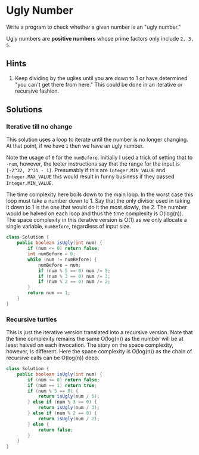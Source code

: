 # Ugly Number

Write a program to check whether a given number is an "ugly number."

Ugly numbers are **positive numbers** whose prime factors only include
`2, 3, 5`.

## Hints

1. Keep dividing by the uglies until you are down to 1 or have determined
   "you can't get there from here." This could be done in an iterative or
   recursive fashion.

## Solutions

### Iterative till no change

This solution uses a loop to iterate until the number is no longer changing.
At that point, if we have `1` then we have an ugly number.

Note the usage of `0` for the `numBefore`. Initially I used a trick of setting
that to `-num`, however, the leeter instructions say that the range for the
input is `[-2^32, 2^31 - 1]`. Presumably if this are `Integer.MIN_VALUE` and
`Integer.MAX_VALUE` this would result in funny business if they passed
`Integer.MIN_VALUE`.

The time complexity here boils down to the main loop. In the worst case this
loop must take a number down to 1. Say that the only divisor used in taking it
down to 1 is the one that would do it the most slowly, the 2. The number would
be halved on each loop and thus the time complexity is O(log(n)). The space
complexity in this iterative version is O(1) as we only allocate a single
variable, `numBefore`, regardless of input size.

```java
class Solution {
    public boolean isUgly(int num) {
        if (num <= 0) return false;
        int numBefore = 0;
        while (num != numBefore) {
            numBefore = num;
            if (num % 5 == 0) num /= 5;
            if (num % 3 == 0) num /= 3;
            if (num % 2 == 0) num /= 2;
        }
        return num == 1;
    }
}
```

### Recursive turtles

This is just the iterative version translated into a recursive version. Note
that the time complexity remains the same O(log(n)) as the number will be at
least halved on each invocation. The story on the space complexity, however,
is different. Here the space complexity is O(log(n)) as the chain of recursive
calls can be O(log(n)) deep.

```java
class Solution {
    public boolean isUgly(int num) {
        if (num <= 0) return false;
        if (num == 1) return true;
        if (num % 5 == 0) {
            return isUgly(num / 5);
        } else if (num % 3 == 0) {
            return isUgly(num / 3);
        } else if (num % 2 == 0) {
            return isUgly(num / 2);
        } else {
            return false;
        }
    }
}
```
